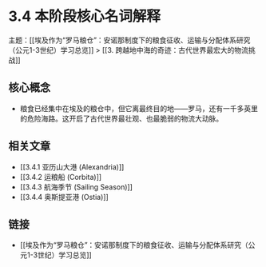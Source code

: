 # 3.4 本阶段核心名词解释

主题：[[埃及作为“罗马粮仓”：安诺那制度下的粮食征收、运输与分配体系研究（公元1-3世纪）学习总览]] > [[3. 跨越地中海的奇迹：古代世界最宏大的物流挑战]]

## 核心概念

- 粮食已经集中在埃及的粮仓中，但它离最终目的地——罗马，还有一千多英里的危险海路。这开启了古代世界最壮观、也最脆弱的物流大动脉。

## 相关文章

- [[3.4.1 亚历山大港 (Alexandria)]]
- [[3.4.2 运粮船 (Corbita)]]
- [[3.4.3 航海季节 (Sailing Season)]]
- [[3.4.4 奥斯提亚港 (Ostia)]]

## 链接

- [[埃及作为“罗马粮仓”：安诺那制度下的粮食征收、运输与分配体系研究（公元1-3世纪）学习总览]]
